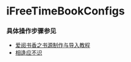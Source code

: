 # iFreeTimeBookConfigs

### 具体操作步骤参见

- [爱阅书香之书源制作与导入教程](https://icc.one/2018/11/14/bookConfigs/)
- [相逢应不识](https://gitee.com/ift123/iFreeTimeBookConfigs/blob/master/README.md)